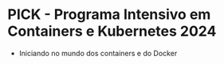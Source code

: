 # PICK - Programa Intensivo em Containers e Kubernetes 2024

- Iniciando no mundo dos containers e do Docker

